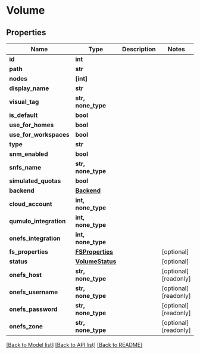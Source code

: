 # Volume


## Properties

Name | Type | Description | Notes
------------ | ------------- | ------------- | -------------
**id** | **int** |  | 
**path** | **str** |  | 
**nodes** | **[int]** |  | 
**display_name** | **str** |  | 
**visual_tag** | **str, none_type** |  | 
**is_default** | **bool** |  | 
**use_for_homes** | **bool** |  | 
**use_for_workspaces** | **bool** |  | 
**type** | **str** |  | 
**snm_enabled** | **bool** |  | 
**snfs_name** | **str, none_type** |  | 
**simulated_quotas** | **bool** |  | 
**backend** | [**Backend**](Backend.md) |  | 
**cloud_account** | **int, none_type** |  | 
**qumulo_integration** | **int, none_type** |  | 
**onefs_integration** | **int, none_type** |  | 
**fs_properties** | [**FSProperties**](FSProperties.md) |  | [optional] 
**status** | [**VolumeStatus**](VolumeStatus.md) |  | [optional] 
**onefs_host** | **str, none_type** |  | [optional] [readonly] 
**onefs_username** | **str, none_type** |  | [optional] [readonly] 
**onefs_password** | **str, none_type** |  | [optional] [readonly] 
**onefs_zone** | **str, none_type** |  | [optional] [readonly] 

[[Back to Model list]](../#documentation-for-models) [[Back to API list]](../#documentation-for-api-endpoints) [[Back to README]](../)


